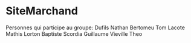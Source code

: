 # SiteMarchand


Personnes qui participe au groupe:
Dufils Nathan
Bertomeu Tom
Lacote Mathis
Lorton Baptiste
Scordia Guillaume
Vieville Theo

